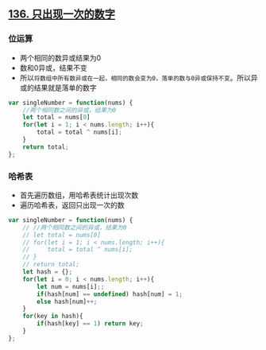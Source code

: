 ## [136. 只出现一次的数字](https://leetcode-cn.com/problems/single-number/)

### 位运算

- 两个相同的数异或结果为0
- 数和0异或，结果不变
- 所以`将数组中所有数异或在一起，相同的数会变为0，落单的数与0异或保持不变`。所以异或的结果就是落单的数字

``` javascript
var singleNumber = function(nums) {
    //两个相同数之间的异或，结果为0
    let total = nums[0]
    for(let i = 1; i < nums.length; i++){
        total = total ^ nums[i];
    }
    return total;
};
```

### 哈希表

- 首先遍历数组，用哈希表统计出现次数
- 遍历哈希表，返回只出现一次的数

``` javascript
var singleNumber = function(nums) {
    // //两个相同数之间的异或，结果为0
    // let total = nums[0]
    // for(let i = 1; i < nums.length; i++){
    //     total = total ^ nums[i];
    // }
    // return total;
    let hash = {};
    for(let i = 0; i < nums.length; i++){
        let num = nums[i];;
        if(hash[num] == undefined) hash[num] = 1;
        else hash[num]++;
    }
    for(key in hash){
        if(hash[key] == 1) return key;
    }
};
```

